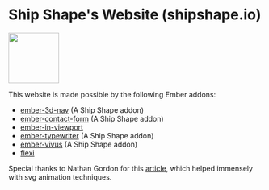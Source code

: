 # Ship Shape's Website (shipshape.io)
<a href="http://shipshape.io/"><img src="http://i.imgur.com/EVjM7AV.png" width="100" height="100"/></a>

This website is made possible by the following Ember addons:

- [ember-3d-nav](https://github.com/shipshapecode/ember-3d-nav) (A Ship Shape addon)
- [ember-contact-form](https://github.com/shipshapecode/ember-contact-form) (A Ship Shape addon)
- [ember-in-viewport](https://github.com/DockYard/ember-in-viewport)
- [ember-typewriter](https://github.com/shipshapecode/ember-typwriter) (A Ship Shape addon)
- [ember-vivus](https://github.com/shipshapecode/ember-vivus) (A Ship Shape addon)
- [flexi](https://github.com/runspired/flexi)

Special thanks to Nathan Gordon for this [article](https://medium.com/@gordonnl/stylised-line-animations-ded23320ffe5#.ow4kgdbks), which helped immensely with svg animation techniques.

